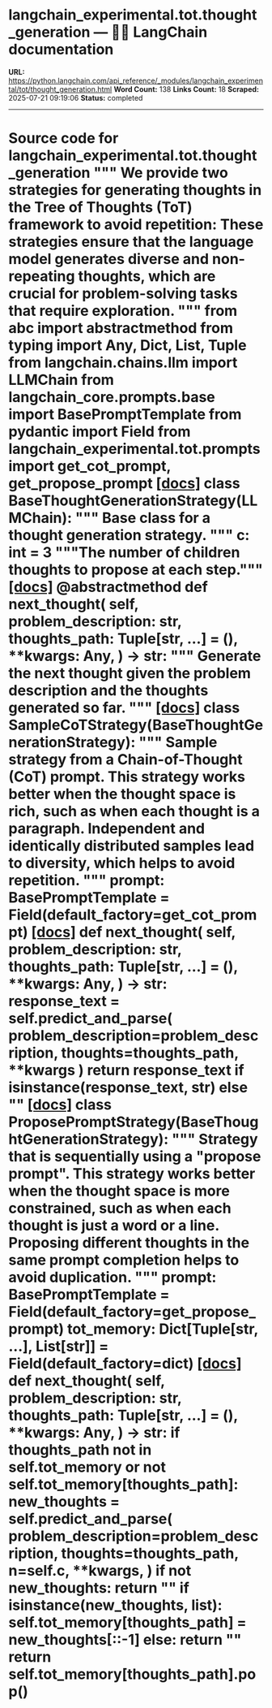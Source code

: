 # langchain_experimental.tot.thought_generation — 🦜🔗 LangChain  documentation

**URL:** https://python.langchain.com/api_reference/_modules/langchain_experimental/tot/thought_generation.html
**Word Count:** 138
**Links Count:** 18
**Scraped:** 2025-07-21 09:19:06
**Status:** completed

---

# Source code for langchain\_experimental.tot.thought\_generation               """     We provide two strategies for generating thoughts in the Tree of Thoughts (ToT)     framework to avoid repetition:          These strategies ensure that the language model generates diverse and     non-repeating thoughts, which are crucial for problem-solving tasks that require     exploration.     """          from abc import abstractmethod     from typing import Any, Dict, List, Tuple          from langchain.chains.llm import LLMChain     from langchain_core.prompts.base import BasePromptTemplate     from pydantic import Field          from langchain_experimental.tot.prompts import get_cot_prompt, get_propose_prompt                              [[docs]](https://python.langchain.com/api_reference/experimental/tot/langchain_experimental.tot.thought_generation.BaseThoughtGenerationStrategy.html#langchain_experimental.tot.thought_generation.BaseThoughtGenerationStrategy)     class BaseThoughtGenerationStrategy(LLMChain):         """         Base class for a thought generation strategy.         """              c: int = 3         """The number of children thoughts to propose at each step."""                         [[docs]](https://python.langchain.com/api_reference/experimental/tot/langchain_experimental.tot.thought_generation.BaseThoughtGenerationStrategy.html#langchain_experimental.tot.thought_generation.BaseThoughtGenerationStrategy.next_thought)         @abstractmethod         def next_thought(             self,             problem_description: str,             thoughts_path: Tuple[str, ...] = (),             **kwargs: Any,         ) -> str:             """             Generate the next thought given the problem description and the thoughts             generated so far.             """                                                            [[docs]](https://python.langchain.com/api_reference/experimental/tot/langchain_experimental.tot.thought_generation.SampleCoTStrategy.html#langchain_experimental.tot.thought_generation.SampleCoTStrategy)     class SampleCoTStrategy(BaseThoughtGenerationStrategy):         """         Sample strategy from a Chain-of-Thought (CoT) prompt.              This strategy works better when the thought space is rich, such as when each         thought is a paragraph. Independent and identically distributed samples         lead to diversity, which helps to avoid repetition.         """              prompt: BasePromptTemplate = Field(default_factory=get_cot_prompt)                         [[docs]](https://python.langchain.com/api_reference/experimental/tot/langchain_experimental.tot.thought_generation.SampleCoTStrategy.html#langchain_experimental.tot.thought_generation.SampleCoTStrategy.next_thought)         def next_thought(             self,             problem_description: str,             thoughts_path: Tuple[str, ...] = (),             **kwargs: Any,         ) -> str:             response_text = self.predict_and_parse(                 problem_description=problem_description, thoughts=thoughts_path, **kwargs             )             return response_text if isinstance(response_text, str) else ""                                                            [[docs]](https://python.langchain.com/api_reference/experimental/tot/langchain_experimental.tot.thought_generation.ProposePromptStrategy.html#langchain_experimental.tot.thought_generation.ProposePromptStrategy)     class ProposePromptStrategy(BaseThoughtGenerationStrategy):         """         Strategy that is sequentially using a "propose prompt".              This strategy works better when the thought space is more constrained, such         as when each thought is just a word or a line. Proposing different thoughts         in the same prompt completion helps to avoid duplication.         """              prompt: BasePromptTemplate = Field(default_factory=get_propose_prompt)         tot_memory: Dict[Tuple[str, ...], List[str]] = Field(default_factory=dict)                         [[docs]](https://python.langchain.com/api_reference/experimental/tot/langchain_experimental.tot.thought_generation.ProposePromptStrategy.html#langchain_experimental.tot.thought_generation.ProposePromptStrategy.next_thought)         def next_thought(             self,             problem_description: str,             thoughts_path: Tuple[str, ...] = (),             **kwargs: Any,         ) -> str:             if thoughts_path not in self.tot_memory or not self.tot_memory[thoughts_path]:                 new_thoughts = self.predict_and_parse(                     problem_description=problem_description,                     thoughts=thoughts_path,                     n=self.c,                     **kwargs,                 )                 if not new_thoughts:                     return ""                 if isinstance(new_thoughts, list):                     self.tot_memory[thoughts_path] = new_thoughts[::-1]                 else:                     return ""             return self.tot_memory[thoughts_path].pop()
